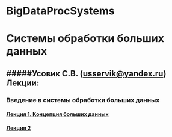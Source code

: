 # BigDataProcSystems
Системы обработки больших данных
======================
#####Усовик С.В. (usservik@yandex.ru)
Лекции:
----
### Введение в системы обработки больших данных
#### [Лекция 1. Концепция больших данных](https://github.com/SergUSProject/BigDataProcSystems_lectures/blob/main/%D0%9A%D0%BE%D0%BD%D1%86%D0%B5%D0%BF%D1%86%D0%B8%D1%8F%20%D0%B1%D0%BE%D0%BB%D1%8C%D1%88%D0%B8%D1%85%20%D0%B4%D0%B0%D0%BD%D0%BD%D1%8B%D1%85.pdf) 
#### [Лекция 2](https://github.com/SergUSProject/BigDataProcSystems_lectures/blob/main/BigData_Intro.pdf)
